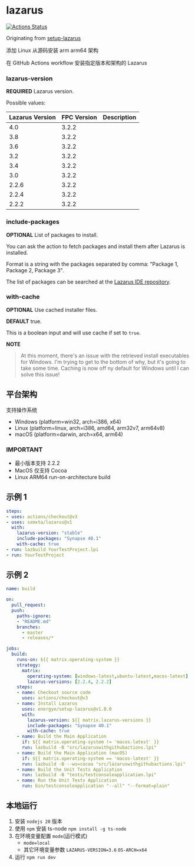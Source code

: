 # lazarus

[![Actions Status](https://github.com/energye/setup-lazarus/workflows/build/badge.svg)](https://github.com/energye/setup-lazarus/actions)

Originating from [setup-lazarus](https://github.com/gcarreno/setup-lazarus)

添加 Linux 从源码安装 arm arm64 架构

在 GitHub Actions workflow 安装指定版本和架构的 Lazarus

### lazarus-version

**REQUIRED** Lazarus version.

Possible values:

| Lazarus Version | FPC Version | Description   |
|-----------------|-------------|---------------|
| 4.0             | 3.2.2       |               |
| 3.8             | 3.2.2       |               |
| 3.6             | 3.2.2       |               |
| 3.2             | 3.2.2       |               |
| 3.4             | 3.2.2       |               |
| 3.0             | 3.2.2       |               |
| 2.2.6           | 3.2.2       |               |
| 2.2.4           | 3.2.2       |               |
| 2.2.2           | 3.2.2       |               |

### include-packages

**OPTIONAL** List of packages to install.

You can ask the action to fetch packages and install them after Lazarus is installed.

Format is a string with the packages separated by comma: "Package 1, Package 2, Package 3".

The list of packages can be searched at the [Lazarus IDE repository](https://packages.lazarus-ide.org).

### with-cache

**OPTIONAL** Use cached installer files.

**DEFAULT** true.

This is a boolean input and will use cache if set to `true`.

**NOTE**

> At this moment, there's an issue with the retrieved install executables for Windows.
> I'm trying to get to the bottom of why, but it's going to take some time.
> Caching is now off ny default for Windows until I can solve this issue!


## 平台架构

支持操作系统

- Windows (platform=win32, arch=i386, x64)
- Linux (platform=linux, arch=i386, amd64, arm32v7, arm64v8)
- macOS (platform=darwin, arch=x64, arm64)

### IMPORTANT
- 最小版本支持 2.2.2
- MacOS 仅支持 Cocoa
- Linux ARM64 run-on-architecture build

## 示例 1

```yaml
steps:
- uses: actions/checkout@v3
- uses: sxmxta/lazarus@v1
  with:
    lazarus-version: "stable"
    include-packages: "Synapse 40.1"
    with-cache: true
- run: lazbuild YourTestProject.lpi
- run: YourTestProject
```

## 示例 2

```yaml
name: build

on:
  pull_request:
  push:
    paths-ignore:
    - "README.md"
    branches:
      - master
      - releases/*

jobs:
  build:
    runs-on: ${{ matrix.operating-system }}
    strategy:
      matrix:
        operating-system: [windows-latest,ubuntu-latest,macos-latest]
        lazarus-versions: [2.2.4, 2.2.2]
    steps:
    - name: Checkout source code
      uses: actions/checkout@v3
    - name: Install Lazarus
      uses: energye/setup-lazarus@v1.0.0
      with:
        lazarus-version: ${{ matrix.lazarus-versions }}
        include-packages: "Synapse 40.1"
        with-cache: true
    - name: Build the Main Application
      if: ${{ matrix.operating-system != 'macos-latest' }}
      run: lazbuild -B "src/lazaruswithgithubactions.lpi"
    - name: Build the Main Application (macOS)
      if: ${{ matrix.operating-system == 'macos-latest' }}
      run: lazbuild -B --ws=cocoa "src/lazaruswithgithubactions.lpi"
    - name: Build the Unit Tests Application
      run: lazbuild -B "tests/testconsoleapplication.lpi"
    - name: Run the Unit Tests Application
      run: bin/testconsoleapplication "--all" "--format=plain"
```

## 本地运行

1. 安装 `nodejs 20` 版本
2. 使用 `npm` 安装 ts-node `npm install -g ts-node`
3. 在环境变量配置 `mode`(运行模式)
   - `mode=local`
   - 其它环境变量参数 
   `LAZARUS-VERSION=3.6` `OS-ARCH=x64`
4. 运行 `npm run dev`